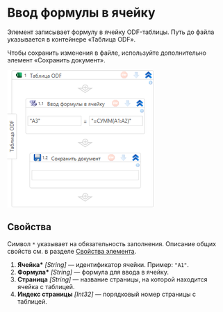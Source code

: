 # Ввод формулы в ячейку

Элемент записывает формулу в ячейку ODF-таблицы. Путь до файла указывается в контейнере «Таблица ODF».

Чтобы сохранить изменения в файле, используйте дополнительно элемент «Сохранить документ».

![Элемент «Ввод формулы в ячейку»](../../../../resources/activities/extra/odf-oxml/table/odf-input-formula-to-cell.png)


## Свойства

Символ `*` указывает на обязательность заполнения. Описание общих свойств см. в разделе [Свойства элемента](https://docs.primo-rpa.ru/primo-rpa/primo-studio/process/elements#svoistva-elementa).

1. **Ячейка\*** *[String]* — идентификатор ячейки. Пример: `"A1"`.
1. **Формула\*** *[String]* — формула для ввода в ячейку. 
1. **Страница** *[String]* — название страницы, на которой находится ячейка с таблицей. 
1. **Индекс страницы** *[Int32]* — порядковый номер страницы с таблицей. 

